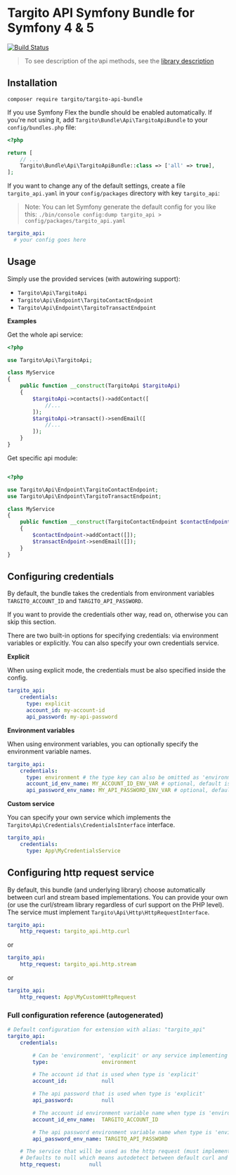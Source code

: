 # Targito API Symfony Bundle for Symfony 4 & 5

[![Build Status](https://github.com/targito/TargitoApiPhpBundle/actions/workflows/test.yaml/badge.svg)](https://github.com/targito/TargitoApiPhpBundle/actions/workflows/test.yaml)

> To see description of the api methods, see the [library description](https://github.com/targito/TargitoApiPhp)

## Installation

`composer require targito/targito-api-bundle`

If you use Symfony Flex the bundle should be enabled automatically.
If you're not using it, add `Targito\Bundle\Api\TargitoApiBundle` to your `config/bundles.php` file:

```php
<?php

return [
    // ...
    Targito\Bundle\Api\TargitoApiBundle::class => ['all' => true],
];

```

If you want to change any of the default settings, create a file `targito_api.yaml` in your `config/packages` directory
with key `targito_api`:

> Note: You can let Symfony generate the default config for you like this:
> `./bin/console config:dump targito_api > config/packages/targito_api.yaml`

```yaml
targito_api:
  # your config goes here
```

## Usage

Simply use the provided services (with autowiring support):

- `Targito\Api\TargitoApi`
- `Targito\Api\Endpoint\TargitoContactEndpoint`
- `Targito\Api\Endpoint\TargitoTransactEndpoint`

**Examples**

Get the whole api service:

```php
<?php

use Targito\Api\TargitoApi;

class MyService
{
    public function __construct(TargitoApi $targitoApi)
    {
        $targitoApi->contacts()->addContact([
            //...
        ]);
        $targitoApi->transact()->sendEmail([
            //...
        ]);
    }
}
```

Get specific api module:

```php

<?php

use Targito\Api\Endpoint\TargitoContactEndpoint;
use Targito\Api\Endpoint\TargitoTransactEndpoint;

class MyService
{
    public function __construct(TargitoContactEndpoint $contactEndpoint, TargitoTransactEndpoint $transactEndpoint)
    {
        $contactEndpoint->addContact([]);
        $transactEndpoint->sendEmail([]);
    }
}
```

## Configuring credentials

By default, the bundle takes the credentials from environment variables `TARGITO_ACCOUNT_ID` and `TARGITO_API_PASSWORD`.

If you want to provide the credentials other way, read on, otherwise you can skip this section.

There are two built-in options for specifying credentials: via environment variables or explicitly. You can also
specify your own credentials service.

**Explicit**

When using explicit mode, the credentials must be also specified inside the config.

```yaml
targito_api:
    credentials:
      type: explicit
      account_id: my-account-id
      api_password: my-api-password
```

**Environment variables**

When using environment variables, you can optionally specify the environment variable names.

```yaml
targito_api:
    credentials:
      type: environment # the type key can also be omitted as 'environment' is the default value
      account_id_env_name: MY_ACCOUNT_ID_ENV_VAR # optional, default is TARGITO_ACCOUNT_ID
      api_password_env_name: MY_API_PASSWORD_ENV_VAR # optional, default is TARGITO_API_PASSWORD
```

**Custom service**

You can specify your own service which implements the `Targito\Api\Credentials\CredentialsInterface` interface.

```yaml
targito_api:
    credentials:
      type: App\MyCredentialsService
```

## Configuring http request service

By default, this bundle (and underlying library) choose automatically between curl and stream based implementations.
You can provide your own (or use the curl/stream library regardless of curl support on the PHP level).
The service must implement `Targito\Api\Http\HttpRequestInterface`.

```yaml
targito_api:
    http_request: targito_api.http.curl
```
or
```yaml
targito_api:
    http_request: targito_api.http.stream
```
or
```yaml
targito_api:
    http_request: App\MyCustomHttpRequest
```

### Full configuration reference (autogenerated)

```yaml
# Default configuration for extension with alias: "targito_api"
targito_api:
    credentials:

        # Can be 'environment', 'explicit' or any service implementing Targito\Api\Credentials\CredentialsInterface
        type:                 environment

        # The account id that is used when type is 'explicit'
        account_id:           null

        # The api password that is used when type is 'explicit'
        api_password:         null

        # The account id environment variable name when type is 'environment'
        account_id_env_name:  TARGITO_ACCOUNT_ID

        # The api password environment variable name when type is 'environment'
        api_password_env_name: TARGITO_API_PASSWORD

    # The service that will be used as the http request (must implement Targito\Api\Http\HttpRequestInterface).
    # Defaults to null which means autodetect between default curl and stream based implementations.
    http_request:         null
```
